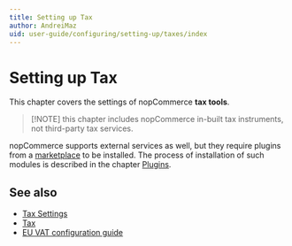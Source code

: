 ```yaml
---
title: Setting up Tax
author: AndreiMaz
uid: user-guide/configuring/setting-up/taxes/index
---
```


# Setting up Tax

This chapter covers the settings of nopCommerce **tax tools**.

> [!NOTE] this chapter includes nopCommerce in-built tax instruments, not third-party tax services.

nopCommerce supports external services as well, but they require plugins from a [marketplace](http://www.nopcommerce.com/marketplace.aspx) to be installed. The process of installation of such modules is described in the chapter [Plugins](xref:en-US/developer/plugins/index).

## See also

* [Tax Settings](xref:en-US/user-guide/configuring/setting-up/taxes/tax-settings)
* [Tax](xref:en-US/user-guide/configuring/settingup/taxes/tax/index)
* [EU VAT configuration guide](xref:en-US/user-guide/configuring/settingup/taxes/eu-vat)
